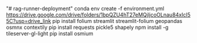 "# rag-runner-deployment" 
conda env create -f environment.yml
https://drive.google.com/drive/folders/1bpQZU4hT27eMQjljcoOLnau84xIcI55C?usp=drive_link
pip install folium streamlit streamlit-folium geopandas osmnx contextily
pip install requests pickle5 shapely
npm install -g tileserver-gl-light
pip install osmium